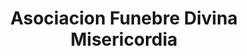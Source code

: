 ---
title: "Asociacion Funebre Divina Misericordia"
url: /masaya/asociacion-funebre-divina-misericordia/
shop: Bestattungen
---